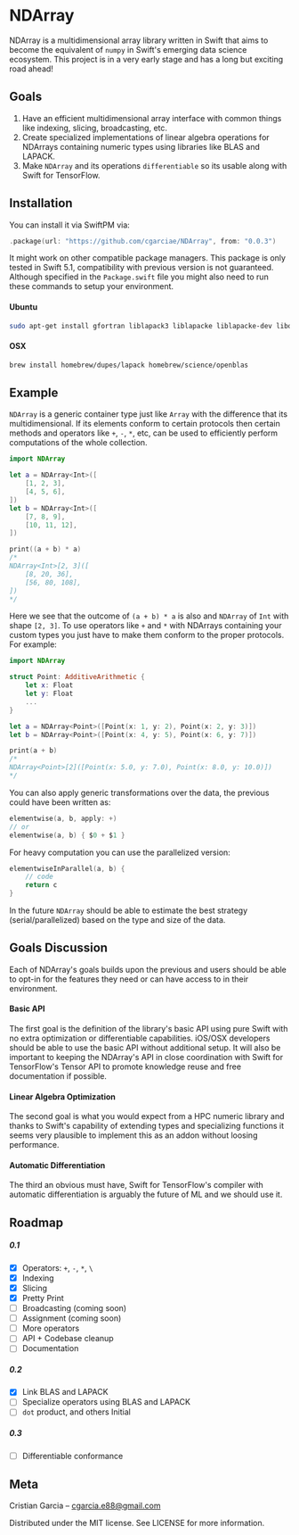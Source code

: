 # NDArray

NDArray is a multidimensional array library written in Swift that aims to become the equivalent of `numpy` in Swift's emerging data science ecosystem. This project is in a very early stage and has a long but exciting road ahead!

## Goals

1. Have an efficient multidimensional array interface with common things like indexing, slicing, broadcasting, etc. 
2. Create specialized implementations of linear algebra operations for NDArrays containing numeric types using libraries like BLAS and LAPACK.
3. Make `NDArray` and its operations `differentiable` so its usable along with Swift for TensorFlow.

## Installation
You can install it via SwiftPM via:
```swift
.package(url: "https://github.com/cgarciae/NDArray", from: "0.0.3")
```
It might work on other compatible package managers. This package is only tested in Swift 5.1, compatibility with previous version is not guaranteed.  Although specified in the `Package.swift` file you might also need to run these commands to setup your environment.

#### Ubuntu
```bash
sudo apt-get install gfortran liblapack3 liblapacke liblapacke-dev libopenblas-base libopenblas-dev
```
#### OSX
```bash
brew install homebrew/dupes/lapack homebrew/science/openblas
```

## Example
`NDArray` is a generic container type just like `Array` with the difference that its multidimensional. If its elements conform to certain protocols then certain methods and operators like `+`, `-`, `*`, etc, can be used to efficiently perform computations of the whole collection.
```swift
import NDArray

let a = NDArray<Int>([
    [1, 2, 3],
    [4, 5, 6],
])
let b = NDArray<Int>([
    [7, 8, 9],
    [10, 11, 12],
])

print((a + b) * a)
/*
NDArray<Int>[2, 3]([
    [8, 20, 36],
    [56, 80, 108],
])
*/
```
Here we see that the outcome of `(a + b) * a` is also and `NDArray` of `Int` with shape `[2, 3]`. To use operators like `+` and `*` with NDArrays containing your custom types you just have to make them conform to the proper protocols. For example:
```swift
import NDArray

struct Point: AdditiveArithmetic {
    let x: Float
    let y: Float
    ...
}

let a = NDArray<Point>([Point(x: 1, y: 2), Point(x: 2, y: 3)])
let b = NDArray<Point>([Point(x: 4, y: 5), Point(x: 6, y: 7)])

print(a + b)
/*
NDArray<Point>[2]([Point(x: 5.0, y: 7.0), Point(x: 8.0, y: 10.0)])
*/
```
You can also apply generic transformations over the data, the previous could have been written as:
```swift
elementwise(a, b, apply: +)
// or
elementwise(a, b) { $0 + $1 }
```
For heavy computation you can use the parallelized version:
```swift
elementwiseInParallel(a, b) {
    // code
    return c
}
```
In the future `NDArray` should be able to estimate the best strategy (serial/parallelized) based on the type and size of the data.

## Goals Discussion
Each of NDArray's goals builds upon the previous and users should be able to opt-in for the features they need or can have access to in their environment.

#### Basic API
The first goal is the definition of the library's basic API using pure Swift with no extra optimization or differentiable capabilities. iOS/OSX developers should be able to use the basic API without additional setup. It will also be important to keeping the NDArray's API in close coordination with Swift for TensorFlow's Tensor API to promote knowledge reuse and free documentation if possible.

#### Linear Algebra Optimization
The second goal is what you would expect from a HPC numeric library and thanks to Swift's capability of extending types and specializing functions it seems very plausible to implement this as an addon without loosing performance.

#### Automatic Differentiation
The third an obvious must have, Swift for TensorFlow's compiler with automatic differentiation is arguably the future of ML and we should use it.

## Roadmap
##### 0.1
- [x] Operators: `+`, `-`, `*`, `\`
- [x] Indexing
- [x] Slicing
- [x] Pretty Print
- [ ] Broadcasting (coming soon)
- [ ] Assignment (coming soon)
- [ ] More operators
- [ ] API + Codebase cleanup
- [ ] Documentation
##### 0.2
- [x] Link BLAS and LAPACK
- [ ] Specialize operators using BLAS and LAPACK
- [ ] `dot` product, and others
Initial 
##### 0.3
- [ ] Differentiable conformance

## Meta
Cristian Garcia – cgarcia.e88@gmail.com

Distributed under the MIT license. See LICENSE for more information.

